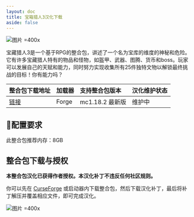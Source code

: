 ```yaml
---
layout: doc
title: 宝箱猎人3汉化下载
aside: false
---
```


![图片 =400x](https://www.bisecthosting.com/images/CF/Vault_Hunters/BH_VH_Screenshot4.webp)

宝藏猎人3是一个基于RPG的整合包，讲述了一个名为宝库的维度的神秘和危险。它有许多宝藏猎人特有的物品和怪物，如盔甲、武器、图腾、货币和boss。玩家可以发展自己的天赋和能力，同时努力实现收集所有25件独特文物以解锁最终挑战的目标！你有能力吗？

<DownloadLinks :methods="[
  { id: 'quark-lanzou', text: '下载汉化', icon: '/imgs/logo/logo_64.png', lanzouLink: 'https://vmhanhuazu.lanzoui.com/s/the-Vault-03', quarkLink: 'https://pan.quark.cn/s/208e4d90c8c1' },
  { id: 'bilibili', text: '专栏介绍', icon: '/imgs/svg/bilibili.svg', link: 'https://www.bilibili.com/read/cv20450312' },
  { id: 'curseforge', text: 'i18n自动汉化更新模组', icon: '/imgs/svg/curseforge.svg', link: 'https://www.curseforge.com/api/v1/mods/297404/files/7173159/download' },
  { id: 'lazy', text: '懒汉下载', icon: '/imgs/lazydl.png', link: 'https://vmhanhuazu.lanzoui.com/s/the-Vault-03' }
]" />

| 整合包下载地址                                                              | 加载器 | 支持整合包版本  | 汉化维护状态 |
| :-------------------------------------------------------------------------- | :----- | :-------------- | :----------- |
| [链接](https://www.curseforge.com/minecraft/modpacks/vault-hunters-1-18-2/) | Forge  | mc1.18.2 最新版 | 维护中       |

## 🔧配置要求

此整合包推荐内存：8GB

## 整合包下载与授权

**本整合包汉化已获得作者授权。本汉化补丁不违反任何社区规则。**

你可以先在 [CurseForge](https://www.curseforge.com/minecraft/modpacks/vault-hunters-1-18-2) 或启动器内下载整合包，然后下载汉化补丁，最后将补丁解压并覆盖相应文件，即可完成汉化。

![图片 =400x](/imgs/authorization/vault.jpg)

<DocSupport />
